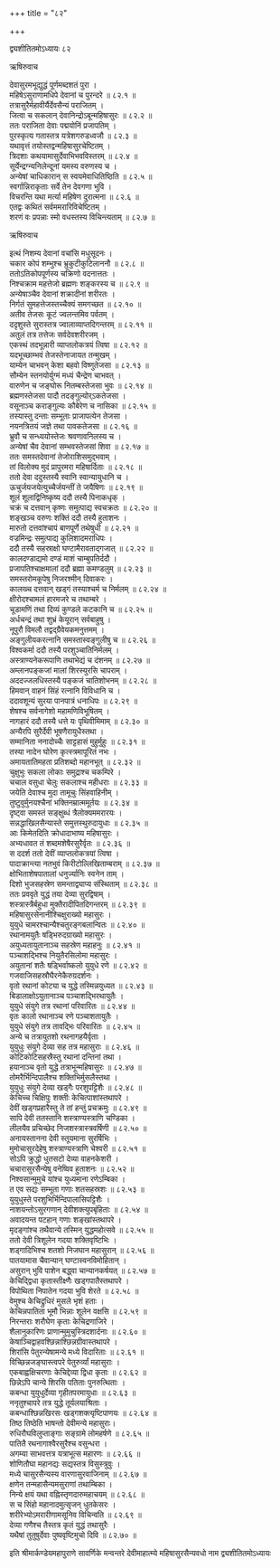 +++
title = "८२"

+++

द्व्यशीतितमोऽध्यायः ८२  

ऋषिरुवाच  

देवासुरमभूद्युद्धं पूर्णमब्दशतं पुरा  ।  
महिषेऽसुराणामधिपे देवानां च पुरन्दरे  ॥ ८२.१ ॥  
तत्रासुरैर्महावीर्यैर्देवसैन्यं पराजितम्  ।  
जित्वा च सकलान् देवानिन्द्रोऽबून्महिषासुरः  ॥ ८२.२ ॥  
ततः पराजिता देवाः पद्मयोनिं प्रजापतिम्  ।  
पुरस्कृत्य गतास्तत्र यत्रेशगरुडध्वजौ  ॥ ८२.३ ॥  
यथावृत्तं तयोस्तद्वन्महिषासुरचेष्टितम्  ।  
त्रिदशाः कथयामासुर्देवाभिभवविस्तरम्  ॥ ८२.४ ॥  
सूर्येन्द्रग्न्यनिलेन्दूनां यमस्य वरुणस्य च  ।  
अन्येषां चाधिकारान् स स्वयमेवाधितिष्ठिति  ॥ ८२.५ ॥  
स्वर्गान्निराकृताः सर्वे तेन देवगणा भुवि  ।  
विचरन्ति यथा मर्त्या महिषेण दुरात्मना  ॥ ८२.६ ॥  
एतद्वः कथितं सर्वममरारिविचेष्टितम्  ।  
शरणं वः प्रपन्नाः स्मो वधस्तस्य विचिन्त्यताम्  ॥ ८२.७ ॥  

ऋषिरुवाच  

इत्थं निशम्य देवानां वचांसि मधुसूदनः  ।  
चकार कोपं शम्भुश्च भ्रुकुटीकुटिलाननौ  ॥ ८२.८ ॥  
ततोऽतिकोपपूर्णस्य चक्रिणो वदनात्ततः  ।  
निश्चक्राम महत्तेजो ब्रह्मणः शङ्करस्य च  ॥ ८२.९ ॥  
अन्येषाञ्चैव देवानां शक्रादीनां शरीरतः  ।  
निर्गतं सुमहत्तेजस्तच्चैक्यं समगच्छत  ॥ ८२.१० ॥  
अतीव तेजसः कूटं ज्वलन्तमिव पर्वतम्  ।  
ददृशुस्ते सुरास्तत्र ज्वालाव्याप्तदिगन्तरम्  ॥ ८२.११ ॥  
अतुलं तत्र तत्तेजः सर्वदेवशरीरजम्  ।  
एकस्थं तदभून्नारी व्याप्तलोकत्रयं त्विषा  ॥ ८२.१२ ॥  
यदभूच्छाम्भवं तेजस्तेनाजायत तन्मुखम्  ।  
याम्येन चाभवन् केशा बहवो विष्णुतेजसा  ॥ ८२.१३ ॥  
सौम्येन स्तनयोर्युग्मं मध्यं चैन्द्रेण चाभवत् ।  
वारुणेन च जङ्घोरू नितम्बस्तेजसा भुवः  ॥ ८२.१४ ॥  
ब्रह्मणस्तेजसा पादौ तदङ्गुल्योर्ऽकतेजसा  ।  
वसूनाञ्च कराङ्गुल्यः कौबेरेण च नासिका  ॥ ८२.१५ ॥  
तस्यास्तु दन्ताः सम्भूताः प्राजापत्येन तेजसा  ।  
नयनत्रितयं जज्ञे तथा पावकतेजसा  ॥ ८२.१६ ॥  
भ्रुवौ च सन्ध्ययोस्तेजः श्रवणावनिलस्य च  ।  
अन्येषां चैव देवानां सम्भवस्तेजसां शिवा  ॥ ८२.१७ ॥  
ततः समस्तदेवानां तेजोराशिसमुद्भवाम्  ।  
तां विलोक्य मुदं प्रापुरमरा महिषार्दिताः  ॥ ८२.१८ ॥  
ततो देवा ददुस्तस्यै स्वानि स्वान्यायुधानि च  ।  
ऊचुर्जयजयेत्युच्चैर्जयन्तीं ते जयैषिणः  ॥ ८२.१९ ॥  
शूलं शूलाद्विनिष्कृष्य ददौ तस्यै पिनाकधृक् ।  
चक्रं च दत्तवान् कृष्णः समुत्पाद्य स्वचक्रतः  ॥ ८२.२० ॥  
शङ्खञ्च वरुणः शक्तिं ददौ तस्यै हुताशनः  ।  
मारुतो दत्तवांश्चापं बाणपूर्णे तथेषुधी  ॥ ८२.२१ ॥  
वज्रमिन्द्रः समुत्पाद्य कुलिशादमराधिपः  ।  
ददौ तस्यै सहस्राक्षो घण्टामैरावताद्गजात् ॥ ८२.२२ ॥  
कालदण्डाद्यमो दण्डं माशं चाम्बुपतिर्ददौ  ।  
प्रजापतिश्चाक्षमालां ददौ ब्रह्मा कमण्डलुम्  ॥ ८२.२३ ॥  
समस्तरोमकूपेषु निजरश्मीन् दिवाकरः  ।  
कालख्च दत्तवान् खड्गं तस्याश्चर्म च निर्मलम्  ॥ ८२.२४ ॥  
क्षीरोदश्चामलं हारमजरे च तथाम्बरे  ।  
चूडामणिं तथा दिव्यं कुण्डले कटकानि च  ॥ ८२.२५ ॥  
अर्धचन्द्रं तथा शुभ्रं केयूरान् सर्वबाहुषु  ।  
नूपुरौ विमलौ तद्वद्ग्रैवेयकमनुत्तमम्  ।  
अङ्गुलीयकरत्नानि समस्तास्वङ्गुलीषु च  ॥ ८२.२६ ॥  
विश्वकर्मा ददौ तस्यै परशुञ्चातिनिर्मलम्  ।  
अस्त्राण्यनेकरूपाणि तथाभेद्यं च दंशनम्  ॥ ८२.२७ ॥  
अम्लानपङ्कजां मालां शिरस्युरसि चापराम्  ।  
अददज्जलधिस्तस्यै पङ्कजं चातिशोभनम्  ॥ ८२.२८ ॥  
हिमवान् वाहनं सिंहं रत्नानि विविधानि च  ।  
ददावशून्यं सुरया पानपात्रं धनाधिपः  ॥ ८२.२९ ॥  
शेषश्च सर्वनागेशो महामणिविभूषितम्  ।  
नागहारं ददौ तस्यै धत्ते यः पृथिवीमिमाम्  ॥ ८२.३० ॥  
अन्यैरपि सुरैर्देवी भूषणैरायुधैस्तथा  ।  
सम्मानिता ननादोच्चैः साट्टहासं मुहुर्मुहुः  ॥ ८२.३१ ॥  
तस्या नादेन घोरेण कृत्स्त्रमापूरितं नभः  ।  
अमायतातिमहता प्रतिशब्दो महानभूत् ॥ ८२.३२ ॥  
चुक्षुभुः सकला लोकाः समुद्राश्च चकम्पिरे  ।  
चचाल वसुधा चेलुः सकलाश्च महीधराः  ॥ ८२.३३ ॥  
जयेति देवाश्च मुदा तामूचुः सिंहवाहिनीम्  ।  
तुष्टुवुर्मुनयश्चैनां भक्तिनम्रात्ममूर्तयः  ॥ ८२.३४ ॥  
दृष्ट्वा समस्तं सङ्क्षुब्धं त्रैलोक्यममरारयः  ।  
सन्नद्धाखिलसैन्यास्ते समुत्तस्थुरुदायुधाः  ॥ ८२.३५ ॥  
आः किमेतदिति क्रोधादाभाष्य महिषासुरः  ।  
अभ्यधावत तं शब्दमशेषैरसुरैर्वृतः  ॥ ८२.३६ ॥  
स ददर्श ततो देवीं व्याप्तलोकत्रयां त्विषा  ।  
पादाक्रान्त्या नतभुवं किरीटोल्लिखिताम्बराम्  ॥ ८२.३७ ॥  
क्षोभिताशेषपातालां धनुर्ज्यानिः स्वनेन ताम्  ।  
दिशो भुजसहस्रेण समन्ताद्व्याप्य संस्थिताम्  ॥ ८२.३८ ॥  
ततः प्रववृते युद्धं तया देव्या सुरद्विषाम्  ।  
शस्त्रास्त्रैर्बहुधा मुक्तैरादीपितदिगन्तरम्  ॥ ८२.३९ ॥  
महिषासुरसेनानीश्चिक्षुराख्यो महासुरः  ।  
युयुधे चामरश्चान्यैश्चतुरङ्गबलान्वितः  ॥ ८२.४० ॥  
रथानामयुतैः षड्भिरुदग्राख्यो महासुरः  ।  
अयुध्यतायुतानाञ्च सहस्रेण महाहनुः  ॥ ८२.४१ ॥  
पञ्चाशद्भिश्च नियुतैरसिलोमा महासुरः  ।  
अयुतानां शतैः षड्भिर्वाष्कलो युयुधे रणे  ॥ ८२.४२ ॥  
गजवाजिसहस्रौघैरनेकैरुग्रदर्शनः  ।  
वृतो रथानां कोट्या च युद्धे तस्मिन्नयुध्यत  ॥ ८२.४३ ॥  
बिडालाक्षोऽयुतानाञ्च पञ्चाशद्भिरथायुतैः  ।  
युयुधे संयुगे तत्र रथानां परिवारितः  ॥ ८२.४४ ॥  
वृतः कालो रथानाञ्च रणे पञ्चाशतायुतैः  ।  
युयुधे संयुगे तत्र तावद्भिः परिवारितः  ॥ ८२.४५ ॥  
अन्ये च तत्रायुतशो रथनागहयैर्वृताः  ।  
युयुधुः संयुगे देव्या सह तत्र महासुराः  ॥ ८२.४६ ॥  
कोटिकोटिसहस्रैस्तु रथानां दन्तिनां तथा  ।  
हयानाञ्च वृतो युद्धे तत्राभून्महिषासुरः  ॥ ८२.४७ ॥  
तोमरैर्भिन्दिपालैश्च शक्तिभिर्मुसलैस्तथा  ।  
युयुधुः संयुगे देव्या खड्गैः परशुपट्टिशैः  ॥ ८२.४८ ॥  
केचिच्च चिक्षिपुः शक्तीः केचित्पाशांस्तथापरे  ।  
देवीं खड्गप्रहारैस्तु ते तां हन्तुं प्रचक्रमुः  ॥ ८२.४९ ॥  
सापि देवी ततस्तानि शस्त्राण्यस्त्राणि चण्डिका  ।  
लीलयैव प्रचिच्छेद निजशस्त्रास्त्रवर्षिणी  ॥ ८२.५० ॥  
अनायस्तानना देवी स्तूयमाना सुरर्षिभिः  ।  
मुमोचासुरदेहेषु शस्त्राण्यस्त्राणि चेश्वरी  ॥ ८२.५१ ॥  
सोऽपि क्रुद्धो धुतसटो देव्या वाहनकेशरी  ।  
चचारासुरसैन्येषु वनेष्विव हुताशनः  ॥ ८२.५२ ॥  
निश्वसान्मुमुचे यांश्च युध्यमाना रणेऽम्बिका  ।  
त एव सद्यः सम्भूता गणाः शतसहस्रशः  ॥ ८२.५३ ॥  
युयुधुस्ते परशुभिर्भिन्दिपालासिपट्टिशैः  ।  
नाशयन्तोऽसुरगणान् देवीशक्त्युपबृंहिताः  ॥ ८२.५४ ॥  
अवादयन्त पटहान् गणाः शङ्खांस्तथापरे  ।  
मृदङ्गांश्च तथैवान्ये तस्मिन् युद्धमहोत्सवे  ॥ ८२.५५ ॥  
ततो देवी त्रिशूलेन गदया शक्तिवृष्टिभिः  ।  
शड्गादिभिश्च शतशो निजघान महासुरान्  ॥ ८२.५६ ॥  
पातयामास चैवान्यान् घण्टास्वनविमोहितान्  ।  
असुरान् भुवि पाशेन बद्ध्वा चान्यानकर्षयत् ॥ ८२.५७ ॥  
केचिद्द्विधा कृतास्तीक्ष्णैः खड्गपातैस्तथापरे  ।  
विपोथिता निपातेन गदया भुवि शेरते  ॥ ८२.५८ ॥  
वेमुश्च केचिद्रुधिरं मुसले भृशं हताः  ।  
केचिन्नपातिता भूमौ भिन्नाः शूलेन वक्षसि  ॥ ८२.५९ ॥  
निरन्तराः शरौघेण कृताः केचिद्रणाजिरे  ।  
शैलानुकारिणः प्राणान्मुमुचुस्त्रिदशार्दनाः  ॥ ८२.६० ॥  
केषाञ्चिद्वाहवश्छिन्नाश्छिन्नग्रीवास्तथापरे  ।  
शिरांसि पेतुरन्येषामन्ये मध्ये विदारिताः  ॥ ८२.६१ ॥  
विच्छिन्नजङ्घास्त्वपरे पेतुरुर्व्यां महासुराः  ।  
एकबाह्वक्षिचरणाः केचिद्देव्या द्विधा कृताः  ॥ ८२.६२ ॥  
छिन्नेऽपि चान्ये शिरसि पतिताः पुनरुत्थिताः  ।  
कबन्धा युयुधुर्देव्या गृहीतपरमायुधाः  ॥ ८२.६३ ॥  
ननृतुश्चापरे तत्र युद्धे तूर्यलयाश्रिताः  ।  
कबन्धाश्छिन्नखिरसः खड्गशक्त्यृष्टिपाणयः  ॥ ८२.६४ ॥  
तिष्ठ तिष्ठेति भाषन्तो देवीमन्ये महासुराः।  
रुधिरौघविलुप्ताङ्गाः सङ्ग्रामे लोमहर्षणे  ॥ ८२.६५ ॥  
पातितै रथनागाश्वैरसुरैश्च वसुन्धरा  ।  
अगम्या साभवत्तत्र यत्राभूत्स महारणः  ॥ ८२.६६ ॥  
शोणितौघा महानद्यः सद्यस्तत्र विसुस्त्रुवुः  ।  
मध्ये चासुरसैन्यस्य वारणासुरवाजिनाम्  ॥ ८२.६७ ॥  
क्षणेन तन्महासैन्यमसुराणां तथाम्बिका  ।  
निन्ये क्षयं यथा वह्निस्तृणदारुमहाचयम्  ॥ ८२.६८ ॥  
स च सिंहो महानादमुत्सृजन् धुतकेसरः  ।  
शरीरेभ्योऽमरारीणामसूनिव विचिन्वति  ॥ ८२.६९ ॥  
देव्या गणैश्च तैस्तत्र कृतं युद्धं तथासुरैः  ।  
यथैषां तुतुषुर्देवाः पुष्पवृष्टिमुचो दिवि  ॥ ८२.७० ॥  

इति श्रीमार्कण्डेयमहापुराणे सावर्णिके मन्वन्तरे देवीमाहात्म्ये महिषासुरसैन्यवधो नाम द्व्यशीतितमोऽध्यायः  
